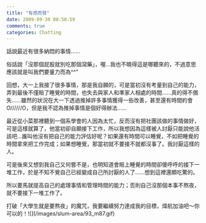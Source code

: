 ```yaml
---
title: "有感而發"
date: 2009-09-30 00:58:59
comments: true
categories: Chatting
---
```

<p>話說最近有很多納悶的事情&hellip;&hellip;</p><p>俗話說「沒那個屁股就別吃那個瀉藥」，喔&hellip;我也不曉得這是哪聽來的，不過意思應該就是叫我們要量力而為^^"</p><p>回想，大一上我接了很多事情，那是我自願的，可是當初沒有考量到自己的能力，弄到最後不僅賠了睡覺的時間，也失去與家人和準家人相處的時間&hellip;&hellip;真的得不償失&hellip;&hellip;雖然的狀況在大一下透過推掉許多事情獲得一些改善，甚至還有時間約會O//////O，但是我不認為推掉事情是個好得辦法&hellip;&hellip;</p><p>最近從小菜那裡聽到一個系學會的人因為太忙，反而沒有把社團該做的事情做好，可是這樣就算了，他當初卻自願接下工作，所以我想因為這樣被人討厭只能說他活該吧&hellip;誰叫他沒有把自己的能力評估好呢？如果還有時間可以睡覺，不如把睡覺的時間拿來把工作完成；如果想睡覺，那當初就不要接不就都沒事了。我討厭這樣的人。</p><p>可是後來又想到我自己又何嘗不是，也明知道會賠上睡覺的時間卻傻呼呼的接下一堆工作，於是不知不覺自己已經變成自己所討厭的人了&hellip;&hellip;想到這裡還頗吃驚的。</p><p>所以要馬就提高自己的處理事情和管理時間的能力；否則自己沒那個本事不熬夜，就不要接下一堆工作了。</p><p>打破「大學生就是要熬夜」的魔咒，我要繼續努力達成我的目標，煒航加油吧～你可以的！![](/images/slum-area/93_m87.gif)</p><p>&nbsp;</p>

